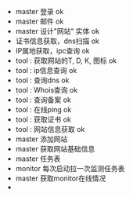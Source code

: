 - master 登录  ok
- master 邮件 ok
- master 设计"网站" 实体 ok
- 证书信息获取，dns扫描  ok
- IP属地获取，ipc查询 ok
- tool : 获取网站的T, D, K, 图标  ok
- tool : ip信息查询 ok
- tool : 查询dns  ok
- tool : Whois查询  ok
- tool : 查询备案  ok
- tool : 在线ping ok
- tool : 获取证书  ok
- tool : 网站信息获取  ok
- master 添加网站
- master 获取网站基础信息
- master 任务表
- monitor 每次启动拉一次监测任务表
- master 获取monitor在线情况
- 